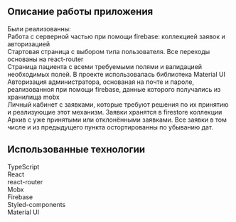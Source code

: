 ## Описание работы приложения
Были реализованны:<br />
Работа с серверной частью при помощи firebase: коллекцией заявок и авторизацией<br />
Стартовая страница с выбором типа пользователя. Все переходы основаны на react-router<br />
Страница пациента с всеми требуемыми полями и валидацией необходимых полей. В проекте использовалась библиотека Material UI<br />
Авторизация администратора, основаная на почте и пароле, реализованноя при помощи firebase, данные которого получались из хранилища mobx<br />
Личный кабинет с заявками, которые требуют решения по их принятию и реализующие этот механизм. Заявки хранятся в firestore коллекции<br />
Архив с уже принятыми или отклонёнными заявками. Все заявки в том числе и из предыдущего пункта остортированны по убыванию дат.<br />

## Использованные технологии
TypeScript<br />
React<br />
react-router<br />
Mobx<br />
Firebase<br />
Styled-components<br />
Material UI<br />
